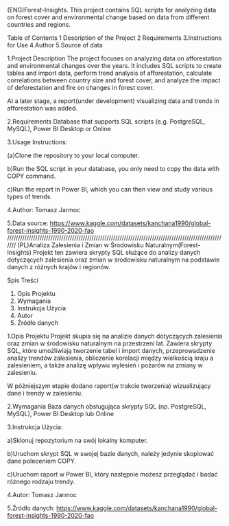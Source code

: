(ENG)Forest-Insights.
This project contains SQL scripts for analyzing data on forest cover and environmental change based on data from different countries and regions.

Table of Contents
1 Description of the Project
2 Requirements
3.Instructions for Use
4.Author
5.Source of data

1.Project Description
The project focuses on analyzing data on afforestation and environmental changes over the years. 
It includes SQL scripts to create tables and import data, perform trend analysis of afforestation,
calculate correlations between country size and forest cover, and analyze the impact of deforestation and fire on changes in forest cover.

At a later stage, a report(under development) visualizing data and trends in afforestation was added.

2.Requirements
Database that supports SQL scripts (e.g. PostgreSQL, MySQL),
Power BI Desktop or Online

3.Usage Instructions:

(a)Clone the repository to your local computer.

b)Run the SQL script in your database, you only need to copy the data with COPY command.

c)Run the report in Power BI, which you can then view and study various types of trends.

4.Author: Tomasz Jarmoc

5.Data source: https://www.kaggle.com/datasets/kanchana1990/global-forest-insights-1990-2020-fao
///////////////////////////////////////////////////////////////////////////////////////////////////////
(PL)Analiza Zalesienia i Zmian w Środowisku Naturalnym(Forest-Insights)
Projekt ten zawiera skrypty SQL służące do analizy danych dotyczących zalesienia oraz zmian w środowisku naturalnym na podstawie danych z różnych krajów i regionów.

Spis Treści
1. Opis Projektu
2. Wymagania
3. Instrukcja Użycia
4. Autor
5. Źródło danych

1.Opis Projektu
Projekt skupia się na analizie danych dotyczących zalesienia oraz zmian w środowisku naturalnym na przestrzeni lat. 
Zawiera skrypty SQL, które umożliwiają tworzenie tabel i import danych, przeprowadzenie analizy trendów zalesienia,
obliczenie korelacji między wielkością kraju a zalesieniem, a także analizę wpływu wylesień i pożarów na zmiany w zalesieniu.

W póżniejszym etapie dodano raport(w trakcie tworzenia) wizualizujący dane i trendy w zalesieniu.

2.Wymagania
Baza danych obsługująca skrypty SQL (np. PostgreSQL, MySQL),
Power BI Desktop lub Online

3.Instrukcja Użycia:

a)Sklonuj repozytorium na swój lokalny komputer.

b)Uruchom skrypt SQL w swojej bazie danych, należy jedynie skopiować dane poleceniem COPY.

c)Uruchom raport w Power BI, który następnie możesz przeglądać i badać różnego rodzaju trendy.

4.Autor: Tomasz Jarmoc

5.Źródło danych: https://www.kaggle.com/datasets/kanchana1990/global-forest-insights-1990-2020-fao
